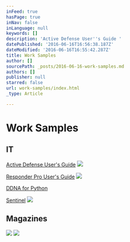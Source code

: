 ```yaml
---
inFeed: true
hasPage: true
inNav: false
inLanguage: null
keywords: []
description: 'Active Defense User''s Guide '
datePublished: '2016-06-16T16:56:38.187Z'
dateModified: '2016-06-16T16:55:42.287Z'
title: Work Samples
author: []
sourcePath: _posts/2016-06-16-work-samples.md
authors: []
publisher: null
starred: false
url: work-samples/index.html
_type: Article

---
```

# Work Samples

## IT

[Active Defense User's Guide][0]
![](https://the-grid-user-content.s3-us-west-2.amazonaws.com/24cfd781-ca50-4bf0-87ec-7a8c2162f82d.jpg)

[Responder Pro User's Guide][1]
![](https://the-grid-user-content.s3-us-west-2.amazonaws.com/69fc98fa-4f09-4364-9133-be8b2c757cfc.jpg)

[DDNA for Python][2]

[Sentinel][3]
![](https://the-grid-user-content.s3-us-west-2.amazonaws.com/7f76e727-ae70-473a-bb4b-316c2998120e.jpg)

## Magazines
![](https://the-grid-user-content.s3-us-west-2.amazonaws.com/66d881c4-cd2c-4ad4-bae5-c81006090a79.png)
![](https://the-grid-user-content.s3-us-west-2.amazonaws.com/be63ddc9-9a36-4bae-bb9c-a602a0613e39.png)

[0]: https://drive.google.com/file/d/0B_RPYVxVjPyxeGJQSmVSQ3NLVmc/view?usp=sharing
[1]: https://drive.google.com/file/d/0B_RPYVxVjPyxNm9zSi16bGRVSlk/view?usp=sharing
[2]: https://drive.google.com/file/d/0B_RPYVxVjPyxaUQ2dzZ2NmFCdWs/view?usp=sharing
[3]: https://drive.google.com/file/d/0B_RPYVxVjPyxV3VIbHczTW5Xc2M/view?usp=sharing